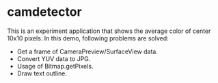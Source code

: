 camdetector
===========
This is an experiment application that shows the average color of center 10x10 pixels.
In this demo, following problems are solved:

* Get a frame of CameraPreview/SurfaceView data.
* Convert YUV data to JPG.
* Usage of Bitmap.getPixels.
* Draw text outline.
